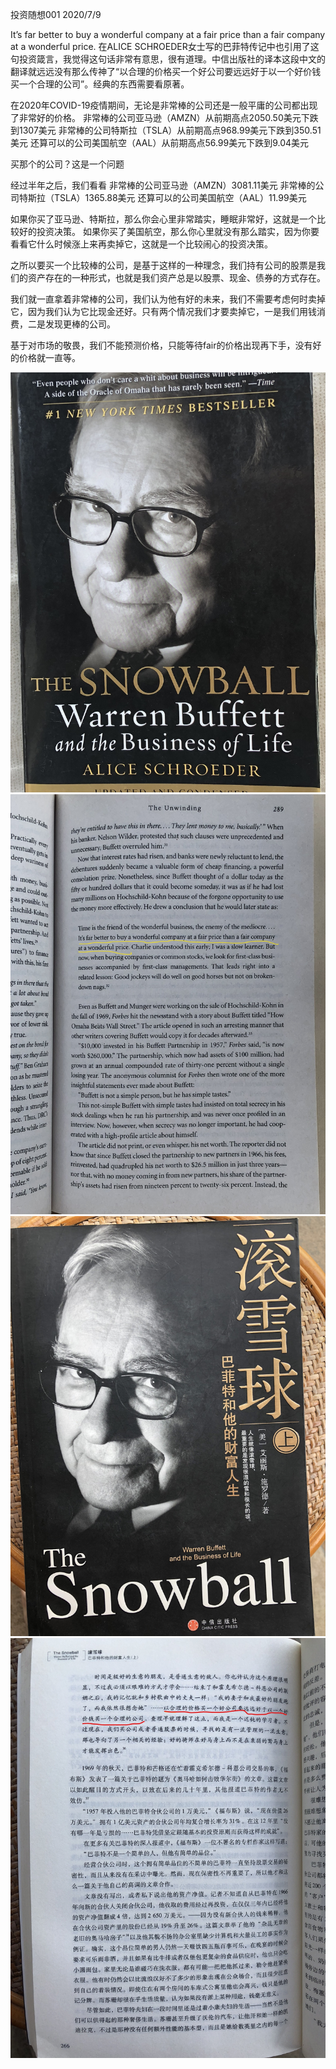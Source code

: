 投资随想001 2020/7/9

It’s far better to buy a wonderful company at a fair price than a fair company at a wonderful price.
在ALICE SCHROEDER女士写的巴菲特传记中也引用了这句投资箴言，我觉得这句话非常有意思，很有道理。中信出版社的译本这段中文的翻译就远远没有那么传神了“以合理的价格买一个好公司要远远好于以一个好价钱买一个合理的公司”。经典的东西需要看原著。

在2020年COVID-19疫情期间，无论是非常棒的公司还是一般平庸的公司都出现了非常好的价格。
非常棒的公司亚马逊（AMZN）从前期高点2050.50美元下跌到1307美元
非常棒的公司特斯拉（TSLA）从前期高点968.99美元下跌到350.51美元
还算可以的公司美国航空（AAL）从前期高点56.99美元下跌到9.04美元

买那个的公司？这是一个问题

经过半年之后，我们看看
非常棒的公司亚马逊（AMZN）3081.11美元
非常棒的公司特斯拉（TSLA）1365.88美元
还算可以的公司美国航空（AAL）11.99美元

如果你买了亚马逊、特斯拉，那么你会心里非常踏实，睡眠非常好，这就是一个比较好的投资决策。
如果你买了美国航空，那么你心里就没有那么踏实，因为你要看看它什么时候涨上来再卖掉它，这就是一个比较闹心的投资决策。

之所以要买一个比较棒的公司，是基于这样的一种理念，我们持有公司的股票是我们的资产存在的一种形式，也就是我们资产总是以股票、现金、债券的方式存在。

我们就一直拿着非常棒的公司，我们认为他有好的未来，我们不需要考虑何时卖掉它，因为我们认为它比现金还好。只有两个情况我们才要卖掉它，一是我们用钱消费，二是发现更棒的公司。

基于对市场的敬畏，我们不能预测价格，只能等待fair的价格出现再下手，没有好的价格就一直等。

![Image1](./IMG_2186.JPEG)
![Image1](./InkedIMG_2184_LI.jpg)
![Image1](./IMG_2189.JPEG)
![Image1](./InkedIMG_2188_LI.jpg)